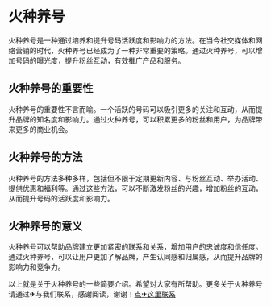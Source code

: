 # 火种养号

火种养号是一种通过培养和提升号码活跃度和影响力的方法。在当今社交媒体和网络营销的时代，火种养号已经成为了一种非常重要的策略。通过火种养号，可以增加号码的曝光度，提升粉丝互动，有效推广产品和服务。

## 火种养号的重要性

火种养号的重要性不言而喻。一个活跃的号码可以吸引更多的关注和互动，从而提升品牌的知名度和影响力。通过火种养号，可以积累更多的粉丝和用户，为品牌带来更多的商业机会。

## 火种养号的方法

火种养号的方法多种多样，包括但不限于定期更新内容、与粉丝互动、举办活动、提供优惠和福利等。通过这些方法，可以不断激发粉丝的兴趣，增加粉丝的互动，从而提升号码的活跃度和影响力。

## 火种养号的意义

火种养号可以帮助品牌建立更加紧密的联系和关系，增加用户的忠诚度和信任度。通过火种养号，可以让用户更加了解品牌，产生认同感和归属感，从而提升品牌的影响力和竞争力。

以上就是关于火种养号的一些简要介绍。希望对大家有所帮助。更多关于火种养号请通过✈与我们联系，感谢阅读，谢谢！[点✈这里联系](https://gg.k02.cc)